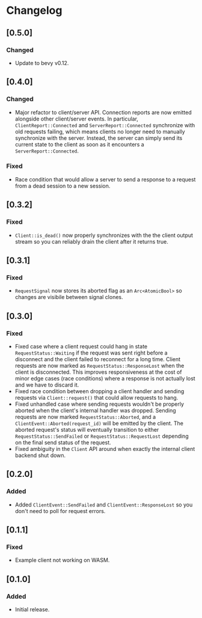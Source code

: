 # Changelog

## [0.5.0]

### Changed

- Update to bevy v0.12.


## [0.4.0]

### Changed

- Major refactor to client/server API. Connection reports are now emitted alongside other client/server events. In particular, `ClientReport::Connected` and `ServerReport::Connected` synchronize with old requests failing, which means clients no longer need to manually synchronize with the server. Instead, the server can simply send its current state to the client as soon as it encounters a `ServerReport::Connected`.

### Fixed

- Race condition that would allow a server to send a response to a request from a dead session to a new session.


## [0.3.2]

### Fixed

- `Client::is_dead()` now properly synchronizes with the the client output stream so you can reliably drain the client after it returns true.


## [0.3.1]

### Fixed

- `RequestSignal` now stores its aborted flag as an `Arc<AtomicBool>` so changes are visibile between signal clones.


## [0.3.0]

### Fixed

- Fixed case where a client request could hang in state `RequestStatus::Waiting` if the request was sent right before a disconnect and the client failed to reconnect for a long time. Client requests are now marked as `RequestStatus::ResponseLost` when the client is disconnected. This improves responsiveness at the cost of minor edge cases (race conditions) where a response is not actually lost and we have to discard it.
- Fixed race condition between dropping a client handler and sending requests via `Client::request()` that could allow requests to hang.
- Fixed unhandled case where sending requests wouldn't be properly aborted when the client's internal handler was dropped. Sending requests are now marked `RequestStatus::Aborted`, and a `ClientEvent::Aborted(request_id)` will be emitted by the client. The aborted request's status will eventually transition to either `RequestStatus::SendFailed` or `RequestStatus::RequestLost` depending on the final send status of the request.
- Fixed ambiguity in the `Client` API around when exactly the internal client backend shut down.


## [0.2.0]

### Added

- Added `ClientEvent::SendFailed` and `ClientEvent::ResponseLost` so you don't need to poll for request errors.


## [0.1.1]

### Fixed

- Example client not working on WASM.


## [0.1.0]

### Added

- Initial release.
